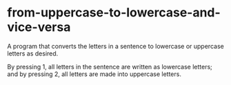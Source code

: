 # from-uppercase-to-lowercase-and-vice-versa
A program that converts the letters in a sentence to lowercase or uppercase letters as desired.

By pressing 1, all letters in the sentence are written as lowercase letters; and by pressing 2, all letters are made into uppercase letters.
